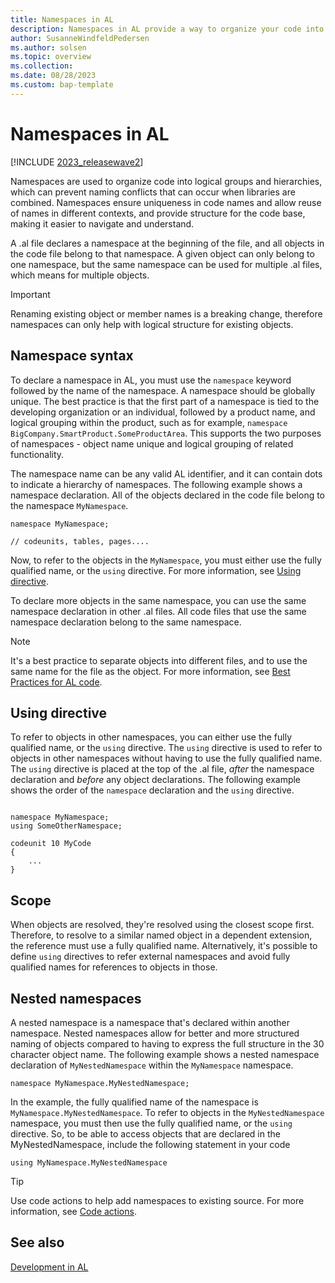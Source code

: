 ```yaml
---
title: Namespaces in AL
description: Namespaces in AL provide a way to organize your code into logical units and avoid naming conflicts.
author: SusanneWindfeldPedersen
ms.author: solsen
ms.topic: overview
ms.collection: 
ms.date: 08/28/2023
ms.custom: bap-template
---
```


# Namespaces in AL

[!INCLUDE [2023_releasewave2](../includes/2023_releasewave2.md)]

Namespaces are used to organize code into logical groups and hierarchies, which can prevent naming conflicts that can occur when libraries are combined. Namespaces ensure uniqueness in code names and allow reuse of names in different contexts, and provide structure for the code base, making it easier to navigate and understand.

A .al file declares a namespace at the beginning of the file, and all objects in the code file belong to that namespace. A given object can only belong to one namespace, but the same namespace can be used for multiple .al files, which means for multiple objects.

> [!IMPORTANT]  
> Renaming existing object or member names is a breaking change, therefore namespaces can only help with logical structure for existing objects.

## Namespace syntax

To declare a namespace in AL, you must use the `namespace` keyword followed by the name of the namespace. A namespace should be globally unique. The best practice is that the first part of a namespace is tied to the developing organization or an individual, followed by a product name, and logical grouping within the product, such as for example, `namespace BigCompany.SmartProduct.SomeProductArea`. This supports the two purposes of namespaces - object name unique and logical grouping of related functionality.

The namespace name can be any valid AL identifier, and it can contain dots to indicate a hierarchy of namespaces. The following example shows a namespace declaration. All of the objects declared in the code file belong to the namespace `MyNamespace`.

```al
namespace MyNamespace;

// codeunits, tables, pages.... 

```

Now, to refer to the objects in the `MyNamespace`, you must either use the fully qualified name, or the `using` directive. For more information, see [Using directive](devenv-namespaces-overview.md#using-directive).

To declare more objects in the same namespace, you can use the same namespace declaration in other .al files. All code files that use the same namespace declaration belong to the same namespace.

> [!NOTE]  
> It's a best practice to separate objects into different files, and to use the same name for the file as the object. For more information, see [Best Practices for AL code](../compliance/apptest-bestpracticesforalcode.md).

## Using directive

To refer to objects in other namespaces, you can either use the fully qualified name, or the `using` directive. The `using` directive is used to refer to objects in other namespaces without having to use the fully qualified name. The `using` directive is placed at the top of the .al file, *after* the namespace declaration and *before* any object declarations. The following example shows the order of the `namespace` declaration and the `using` directive.

```al

namespace MyNamespace;
using SomeOtherNamespace;

codeunit 10 MyCode
{
    ...
}

```

## Scope

When objects are resolved, they're resolved using the closest scope first. Therefore, to resolve to a similar named object in a dependent extension, the reference must use a fully qualified name. Alternatively, it's possible to define `using` directives to refer external namespaces and avoid fully qualified names for references to objects in those. 

## Nested namespaces

A nested namespace is a namespace that's declared within another namespace. Nested namespaces allow for better and more structured naming of objects compared to having to express the full structure in the 30 character object name. The following example shows a nested namespace declaration of `MyNestedNamespace` within the `MyNamespace` namespace.

```al
namespace MyNamespace.MyNestedNamespace;

```

In the example, the fully qualified name of the namespace is `MyNamespace.MyNestedNamespace`. To refer to objects in the `MyNestedNamespace` namespace, you must then use the fully qualified name, or the `using` directive. So, to be able to access objects that are declared in the MyNestedNamespace, include the following statement in your code

```al
using MyNamespace.MyNestedNamespace
```

<!-- update on best practices article, on al explorer, code actions -->

> [!TIP]  
> Use code actions to help add namespaces to existing source. For more information, see [Code actions](devenv-code-actions.md).

## See also

[Development in AL](devenv-dev-overview.md)  